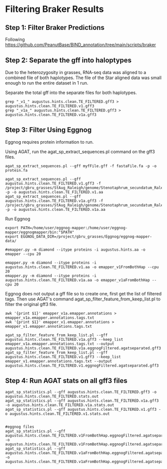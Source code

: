 # Filtering Braker Results


## Step 1: Filter Braker Predictions 
Following https://github.com/PeanutBase/BIND_annotation/tree/main/scripts/braker


## Step 2: Separate the gff into haloptypes

Due to the heterozygosity in grasses, RNA-seq data was aligned to a combined file of both haplotypes.  The file of the Star aligned data was small enough to run the entire dataset in 1 run.

Separate the total gff into the separate files for both haplotypes.

```
grep "_v1_" augustus.hints.clean.TE_FILTERED.gff3 > augustus.hints.clean.TE_FILTERED.v1.gff3
grep "_v1a_" augustus.hints.clean.TE_FILTERED.gff3 > augustus.hints.clean.TE_FILTERED.v1a.gff3
```

## Step 3: Filter Using Eggnog

Eggnog requires protein information to run.

Using AGAT, run the agat_sp_extract_sequences.pl command on the gff3 files.

```
agat_sp_extract_sequences.pl --gff myfFile.gff -f fastaFile.fa -p -o protein.fa

agat_sp_extract_sequences.pl --gff augustus.hints.clean.TE_FILTERED.v1.gff3 -f /project/gbru_grasses/StAug_Raleigh/genome/Stenotaphrum_secundatum_RaleighCultivar_genome_bothHaplotypes.fasta.masked -p -o augustus.hints.clean.TE_FILTERED.v1.aa
agat_sp_extract_sequences.pl --gff augustus.hints.clean.TE_FILTERED.v1a.gff3 -f /project/gbru_grasses/StAug_Raleigh/genome/Stenotaphrum_secundatum_RaleighCultivar_genome_bothHaplotypes.fasta.masked -p -o augustus.hints.clean.TE_FILTERED.v1a.aa
```

Run Eggnog

```
export PATH=/home/user/eggnog-mapper:/home/user/eggnog-mapper/eggnogmapper/bin:"$PATH"
export EGGNOG_DATA_DIR=/project/gbru_grasses/Eggnog/eggnog-mapper-data/

#emapper.py -m diamond --itype proteins -i augustus.hints.aa -o emapper --cpu 20

emapper.py -m diamond --itype proteins -i augustus.hints.clean.TE_FILTERED.v1.aa -o emapper_v1FromBothHap --cpu 20
emapper.py -m diamond --itype proteins -i augustus.hints.clean.TE_FILTERED.v1a.aa -o emapper_v1aFromBothHap --cpu 20
```


Eggnog does not output a gff file so to create one, first get the list of filtered tags.  Then use AGAT's command agat_sp_filter_feature_from_keep_list.pl to filter the original gff3 file.

```
awk '{print $1}' emapper_v1a.emapper.annotations > emapper_v1a.emapper.annotations.tags.txt
awk '{print $1}' emapper_v1.emapper.annotations > emapper_v1.emapper.annotations.tags.txt

agat_sp_filter_feature_from_keep_list.pl --gff augustus.hints.clean.TE_FILTERED.v1a.gff3 --keep_list emapper_v1a.emapper.annotations.tags.txt --output augustus.hints.clean.TE_FILTERED.v1a.eggnogFiltered.agatseparated.gff3
agat_sp_filter_feature_from_keep_list.pl --gff augustus.hints.clean.TE_FILTERED.v1.gff3 --keep_list emapper_v1.emapper.annotations.tags.txt --output augustus.hints.clean.TE_FILTERED.v1.eggnogFiltered.agatseparated.gff3

```

## Step 4: Run AGAT stats on all gff3 files

```
agat_sp_statistics.pl --gff augustus.hints.clean.TE_FILTERED.gff3 -o augustus.hints.clean.TE_FILTERED.stats.out
agat_sp_statistics.pl --gff augustus.hints.clean.TE_FILTERED.v1a.gff3 -o augustus.hints.clean.TE_FILTERED.v1a.stats.out
agat_sp_statistics.pl --gff augustus.hints.clean.TE_FILTERED.v1.gff3 -o augustus.hints.clean.TE_FILTERED.v1.stats.out


#eggnog files
agat_sp_statistics.pl --gff augustus.hints.clean.TE_FILTERED.v1FromBothHap.eggnogFiltered.agatseparated.gff3 -o augustus.hints.clean.TE_FILTERED.v1FromBothHap.eggnogFiltered.agatseparated.stats.out
agat_sp_statistics.pl --gff augustus.hints.clean.TE_FILTERED.v1aFromBothHap.eggnogFiltered.agatseparated.gff3 -o augustus.hints.clean.TE_FILTERED.v1aFromBothHap.eggnogFiltered.agatseparated.stats.out
```


